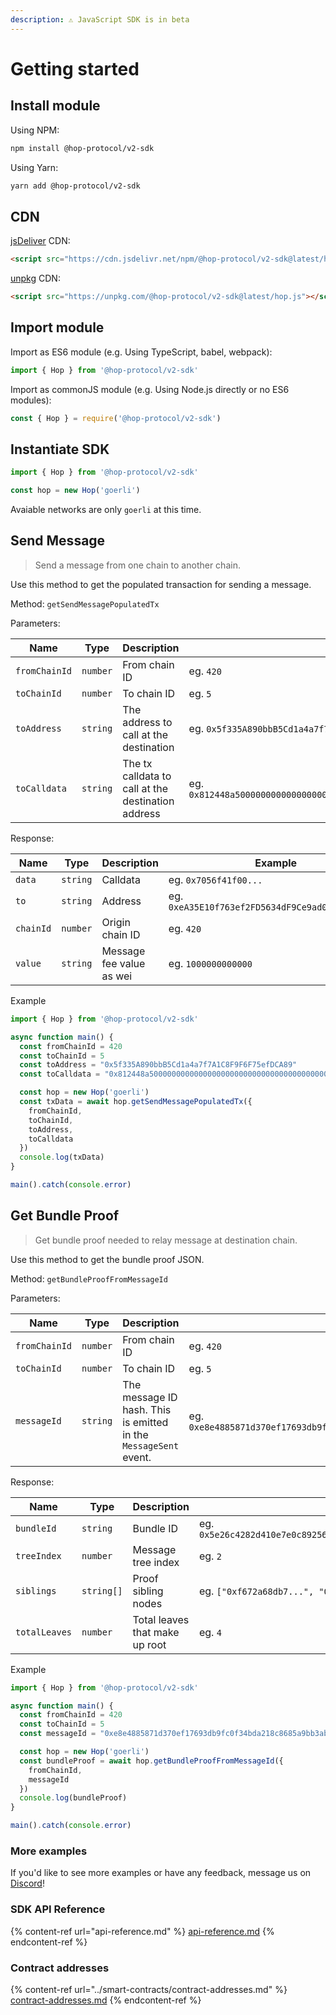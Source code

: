 ```yaml
---
description: ⚠️ JavaScript SDK is in beta
---
```


# Getting started

## Install module

Using NPM:

```bash
npm install @hop-protocol/v2-sdk
```

Using Yarn:

```bash
yarn add @hop-protocol/v2-sdk
```

## CDN

[jsDeliver](https://www.jsdelivr.com/) CDN:

```html
<script src="https://cdn.jsdelivr.net/npm/@hop-protocol/v2-sdk@latest/hop.js"></script>
```

[unpkg](https://unpkg.com/) CDN:

```html
<script src="https://unpkg.com/@hop-protocol/v2-sdk@latest/hop.js"></script>
```

## Import module

Import as ES6 module (e.g. Using TypeScript, babel, webpack):

```javascript
import { Hop } from '@hop-protocol/v2-sdk'
```

Import as commonJS module (e.g. Using Node.js directly or no ES6 modules):

```javascript
const { Hop } = require('@hop-protocol/v2-sdk')
```

## Instantiate SDK

```javascript
import { Hop } from '@hop-protocol/v2-sdk'

const hop = new Hop('goerli')
```

Avaiable networks are only `goerli` at this time.

## Send Message

> Send a message from one chain to another chain.

Use this method to get the populated transaction for sending a message.

Method: `getSendMessagePopulatedTx`

Parameters:

|Name|Type|Description|Example|
|----|----|-----------|-------|
|`fromChainId`|`number`|From chain ID|eg. `420`|
|`toChainId`|`number`|To chain ID|eg. `5`|
|`toAddress`|`string`|The address to call at the destination|eg. `0x5f335A890bbB5Cd1a4a7f7A1C8F9F6F75efDCA89`|
|`toCalldata`|`string`|The tx calldata to call at the destination address|eg. `0x812448a5000000000000000000000000000000000000000000000000000000000000002a`|

Response:

|Name|Type|Description|Example|
|----|----|-----------|-------|
|`data`|`string`|Calldata|eg. `0x7056f41f00...`|
|`to`|`string`|Address|eg. `0xeA35E10f763ef2FD5634dF9Ce9ad00434813bddB`|
|`chainId`|`number`|Origin chain ID|eg. `420`|
|`value`|`string`|Message fee value as wei|eg. `1000000000000`|

Example

```ts
import { Hop } from '@hop-protocol/v2-sdk'

async function main() {
  const fromChainId = 420
  const toChainId = 5
  const toAddress = "0x5f335A890bbB5Cd1a4a7f7A1C8F9F6F75efDCA89"
  const toCalldata = "0x812448a5000000000000000000000000000000000000000000000000000000000000002a"

  const hop = new Hop('goerli')
  const txData = await hop.getSendMessagePopulatedTx({
    fromChainId,
    toChainId,
    toAddress,
    toCalldata
  })
  console.log(txData)
}

main().catch(console.error)
```

## Get Bundle Proof

> Get bundle proof needed to relay message at destination chain.

Use this method to get the bundle proof JSON.

Method: `getBundleProofFromMessageId`

Parameters:

|Name|Type|Description|Example|
|----|----|-----------|-------|
|`fromChainId`|`number`|From chain ID|eg. `420`|
|`toChainId`|`number`|To chain ID|eg. `5`|
|`messageId`|`string`|The message ID hash. This is emitted in the `MessageSent` event.|eg. `0xe8e4885871d370ef17693db9fc0f34bda218c8685a9bb3ab40648cf8d2a5358e`|

Response:

|Name|Type|Description|Example|
|----|----|-----------|-------|
|`bundleId`|`string`|Bundle ID|eg. `0x5e26c4282d410e7e0c892561566ce0a6522f4762de1fc59d9bfba068890d9f7d`|
|`treeIndex`|`number`|Message tree index|eg. `2`|
|`siblings`|`string[]`|Proof sibling nodes|eg. `["0xf672a68db7...", "0xb93f64fa40..."]`|
|`totalLeaves`|`number`|Total leaves that make up root|eg. `4`|

Example

```ts
import { Hop } from '@hop-protocol/v2-sdk'

async function main() {
  const fromChainId = 420
  const toChainId = 5
  const messageId = "0xe8e4885871d370ef17693db9fc0f34bda218c8685a9bb3ab40648cf8d2a5358e"

  const hop = new Hop('goerli')
  const bundleProof = await hop.getBundleProofFromMessageId({
    fromChainId,
    messageId
  })
  console.log(bundleProof)
}

main().catch(console.error)
```

### More examples

If you'd like to see more examples or have any feedback, message us on [Discord](https://discord.gg/PwCF88emV4)!

### SDK API Reference

{% content-ref url="api-reference.md" %}
[api-reference.md](api-reference.md)
{% endcontent-ref %}

### Contract addresses

{% content-ref url="../smart-contracts/contract-addresses.md" %}
[contract-addresses.md](../smart-contracts/contract-addresses.md)
{% endcontent-ref %}
